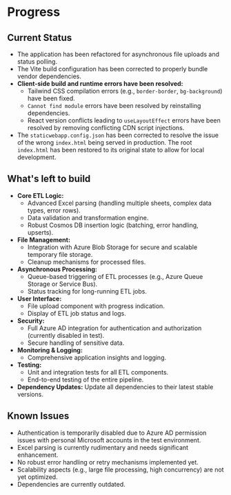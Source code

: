 # Progress

## Current Status
-   The application has been refactored for asynchronous file uploads and status polling.
-   The Vite build configuration has been corrected to properly bundle vendor dependencies.
-   **Client-side build and runtime errors have been resolved:**
    -   Tailwind CSS compilation errors (e.g., `border-border`, `bg-background`) have been fixed.
    -   `Cannot find module` errors have been resolved by reinstalling dependencies.
    -   React version conflicts leading to `useLayoutEffect` errors have been resolved by removing conflicting CDN script injections.
-   The `staticwebapp.config.json` has been corrected to resolve the issue of the wrong `index.html` being served in production. The root `index.html` has been restored to its original state to allow for local development.

## What's left to build
-   **Core ETL Logic:**
    -   Advanced Excel parsing (handling multiple sheets, complex data types, error rows).
    -   Data validation and transformation engine.
    -   Robust Cosmos DB insertion logic (batching, error handling, upserts).
-   **File Management:**
    -   Integration with Azure Blob Storage for secure and scalable temporary file storage.
    -   Cleanup mechanisms for processed files.
-   **Asynchronous Processing:**
    -   Queue-based triggering of ETL processes (e.g., Azure Queue Storage or Service Bus).
    -   Status tracking for long-running ETL jobs.
-   **User Interface:**
    -   File upload component with progress indication.
    -   Display of ETL job status and logs.
-   **Security:**
    -   Full Azure AD integration for authentication and authorization (currently disabled in test).
    -   Secure handling of sensitive data.
-   **Monitoring & Logging:**
    -   Comprehensive application insights and logging.
-   **Testing:**
    -   Unit and integration tests for all ETL components.
    -   End-to-end testing of the entire pipeline.
-   **Dependency Updates:** Update all dependencies to their latest stable versions.

## Known Issues
-   Authentication is temporarily disabled due to Azure AD permission issues with personal Microsoft accounts in the test environment.
-   Excel parsing is currently rudimentary and needs significant enhancement.
-   No robust error handling or retry mechanisms implemented yet.
-   Scalability aspects (e.g., large file processing, high concurrency) are not yet optimized.
-   Dependencies are currently outdated.
